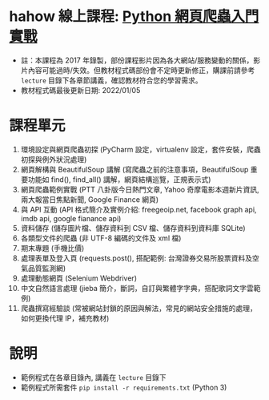 # hahow 線上課程: [Python 網頁爬蟲入門實戰](https://hahow.in/cr/python-web-crawler)

* 註：本課程為 2017 年錄製，部份課程影片因為各大網站/服務變動的關係，影片內容可能過時/失效。但教材程式碼部份會不定時更新修正，購課前請參考 `lecture` 目錄下各章節講義，確認教材符合您的學習需求。
* 教材程式碼最後更新日期: 2022/01/05

# 課程單元

1. 環境設定與網頁爬蟲初探 (PyCharm 設定，virtualenv 設定，套件安裝，爬蟲初探與例外狀況處理)
2. 網頁解構與 BeautifulSoup 講解 (寫爬蟲之前的注意事項，BeautifulSoup 重要功能如 find(), find_all() 講解，網頁結構巡覽，正規表示式)
3. 網頁爬蟲範例實戰 (PTT 八卦版今日熱門文章, Yahoo 奇摩電影本週新片資訊, 兩大報當日焦點新聞, Google Finance 網頁)
4. 與 API 互動 (API 格式簡介及實例介紹: freegeoip.net, facebook graph api, imdb api, google fianance api)
5. 資料儲存 (儲存圖片檔、儲存資料到 CSV 檔、儲存資料到資料庫 SQLite)
6. 各類型文件的爬蟲 (非 UTF-8 編碼的文件及 xml 檔)
7. 期末專題 (手機比價)
8. 處理表單及登入頁 (requests.post(), 搭配範例: 台灣證券交易所股票資料及空氣品質監測網)
9. 處理動態網頁 (Selenium Webdriver)
10. 中文自然語言處理 (jieba 簡介，斷詞，自訂與繁體字字典，搭配歌詞文字雲範例)
11. 爬蟲撰寫經驗談 (常被網站封鎖的原因與解法，常見的網站安全措施的處理，如何更換代理 IP，補充教材)

# 說明

* 範例程式在各章目錄內, 講義在 `lecture` 目錄下
* 範例程式所需套件 `pip install -r requirements.txt` (Python 3)
 
